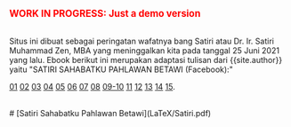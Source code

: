 ---
---

<span style="color:red; font-weight:bold; font-size:larger;">WORK IN PROGRESS: Just a demo version</span>

<br>
Situs ini dibuat sebagai peringatan wafatnya bang Satiri atau
Dr. Ir. Satiri Muhammad Zen, MBA yang meninggalkan kita pada tanggal 25 Juni 2021 yang lalu.
Ebook berikut ini merupakan adaptasi tulisan dari {{site.author}} 
yaitu "SATIRI SAHABATKU PAHLAWAN BETAWI (Facebook):" 

  [01](https://www.facebook.com/reno.alamsyah.94/posts/10226505323805448)
  [02](https://www.facebook.com/reno.alamsyah.94/posts/10226511661043875)
  [03](https://www.facebook.com/reno.alamsyah.94/posts/10226517785116973)
  [04](https://www.facebook.com/reno.alamsyah.94/posts/10226523934350700)
  [05](https://www.facebook.com/reno.alamsyah.94/posts/10226530419032813)
  [06](https://www.facebook.com/reno.alamsyah.94/posts/10226536376181738)
  [07](https://www.facebook.com/reno.alamsyah.94/posts/10226542444573444)
  [08](https://www.facebook.com/reno.alamsyah.94/posts/10226548650768595)
  [09-10](https://www.facebook.com/reno.alamsyah.94/posts/10226555102769891)
  [11](https://www.facebook.com/reno.alamsyah.94/posts/10226567777246745)
  [12](https://www.facebook.com/reno.alamsyah.94/posts/10226581568111508)
  [13](https://www.facebook.com/reno.alamsyah.94/posts/10226594469034023)
  [14](https://www.facebook.com/reno.alamsyah.94/posts/10226600785191923)
  [15](https://www.facebook.com/reno.alamsyah.94/posts/10226615176551698).

<br>
# [Satiri Sahabatku Pahlawan Betawi](LaTeX/Satiri.pdf)
<br>
<br>

